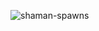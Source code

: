 ![shaman-spawns](https://github.com/brumah/fortis-colosseum/assets/143656154/acfb1479-305f-48ec-ab12-e832853b49ae)
